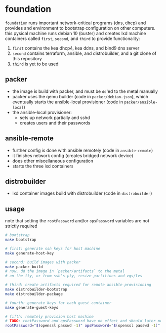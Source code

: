 # foundation

`foundation` runs important network-critical programs (dns, dhcp) and provides and environment to bootstrap configuration on other computers. this pysical machine runs debian 10 (buster) and creates lxd machine containers called `first`, `second`, and `third` to provide functionality:

1. `first` contains the kea dhcp4, kea ddns, and bind9 dns server
2. `second` contains terraform, ansible, and distrobuilder, and a git clone of this repository
3. `third` is yet to be used

## packer

- the image is build with packer, and must be `dd`'ed to the metal manually
- packer uses the qemu builder (code in `packer/debian.json`), which eventually starts the ansible-local provisioner (code in `packer/ansible-local`)
- the ansible-local provisioner:
  - sets up network partially and sshd
  - creates users and their passwords

## ansible-remote

- further config is done with ansible remotely (code in `ansible-remote`)
- it finishes network config (creates bridged network device)
- does other miscellaneous configuration
- starts the three lxd containers

## distrobuilder

- lxd container images build with distrobuilder (code in `distrobuilder`)

## usage

note that setting the `rootPassword` and/or `opsPassword` variables are not strictly required

```sh
# bootstrap
make bootstrap

# first: generate ssh keys for host machine
make generate-host-key

# second: build images with packer
make packer-build
# now, dd the image in `packer/artifacts` to the metal
# on the tty, or from ssh's pty, resize partitions and vgs/lvs

# third: create artifacts required for remote ansible provisioning
make distrobuilder-bootstrap
make distrobuilder-package

# fourth: generate keys for each guest container
make generate-guest-keys

# fifth: remotely provision host machine
# TODO: rootPassword and opsPassword have no effect and should later not be passed at all
rootPassword="$(openssl passwd -1)" opsPassword="$(openssl passwd -1)" make ansible-remote-provision
```
